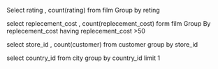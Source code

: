  Select rating , count(rating) from film 
 Group by reting
 
 select replecement_cost , count(replecement_cost) form film 
 Group By replecement_cost
 having replecement_cost >50
 
 select store_id , count(customer) from customer
 group by store_id 
 
 select country_id  from city
 group by country_id 
limit 1
